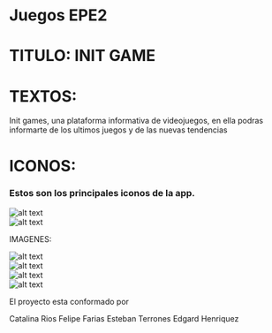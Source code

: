 # Juegos EPE2

<h1>TITULO: INIT GAME</h1>

<h1>TEXTOS:</h1> 
<p>Init games, una plataforma
informativa de videojuegos, en ella podras
informarte de los ultimos juegos y de las nuevas tendencias
</p>
<h1>ICONOS:</h1>

<h3>Estos son los principales iconos de la app.</h3>

![alt text](https://github.com/lataacido/Juegos-epe2/blob/master/resources/android/icon/drawable-hdpi-icon.png) <br>
![alt text](https://github.com/lataacido/Juegos-epe2/blob/master/resources/android/splash/drawable-land-hdpi-screen.png)


IMAGENES:

![alt text](https://github.com/lataacido/Juegos-epe2/blob/master/src/assets/fondoSC.jpg)<br>
![alt text](https://github.com/lataacido/Juegos-epe2/blob/master/src/assets/samus.png)<br>
![alt text](https://github.com/lataacido/Juegos-epe2/blob/master/src/assets/resident.jpg)<br>
![alt text](https://github.com/lataacido/Juegos-epe2/blob/master/src/assets/zerosuit.jpg)<br>

El proyecto esta conformado por

Catalina Rios
Felipe Farias
Esteban Terrones
Edgard Henriquez
